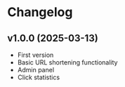 # Changelog

## v1.0.0 (2025-03-13)

- First version
- Basic URL shortening functionality
- Admin panel
- Click statistics